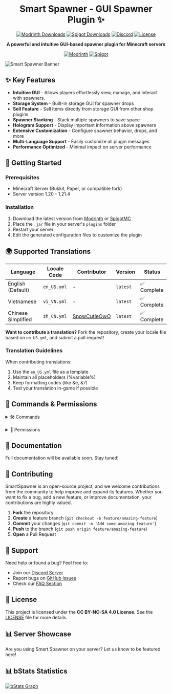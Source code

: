 <div align="center">

# Smart Spawner - GUI Spawner Plugin ✨

[![Modrinth Downloads](https://img.shields.io/modrinth/dt/smart-spawner-plugin?logo=modrinth&logoColor=white&label=downloads&labelColor=%23139549&color=%2318c25f)](https://modrinth.com/plugin/smart-spawner-plugin)
[![Spigot Downloads](https://img.shields.io/spiget/downloads/120743?logo=spigotmc&logoColor=white&label=spigot%20downloads&labelColor=%23ED8106&color=%23FF994C)](https://www.spigotmc.org/resources/smart-spawner-gui-spawner-plugin%E2%9C%A8-1-21-1-21-3-%EF%B8%8F.120743/)
[![Discord](https://img.shields.io/discord/YOUR_SERVER_ID?logo=discord&logoColor=white&label=discord&labelColor=%235865F2&color=%23707BF4)](https://discord.gg/zrnyG4CuuT)
[![License](https://img.shields.io/badge/license-CC%20BY--NC--SA%204.0-brightgreen.svg)](LICENSE)

**A powerful and intuitive GUI-based spawner plugin for Minecraft servers**

[![Modrinth](https://cdn.jsdelivr.net/npm/@intergrav/devins-badges@3/assets/compact/available/modrinth_vector.svg)](https://modrinth.com/plugin/smart-spawner-plugin)
[![Spigot](https://cdn.jsdelivr.net/npm/@intergrav/devins-badges@3/assets/compact/available/spigot_vector.svg)](https://www.spigotmc.org/resources/120743/)

</div>

![Smart Spawner Banner](https://i.imgur.com/your-banner-image.png)

## ✨ Key Features

- **Intuitive GUI** - Allows players effortlessly view, manage, and interact with spawners.
- **Storage System** - Built-in storage GUI for spawner drops
- **Sell Feature** - Sell items directly from storage GUI from other shop plugins
- **Spawner Stacking** - Stack multiple spawners to save space
- **Hologram Support** - Display important information above spawners
- **Extensive Customization** - Configure spawner behavior, drops, and more
- **Multi-Language Support** - Easily customize all plugin messages
- **Performance Optimized** - Minimal impact on server performance

## 🚀 Getting Started

### Prerequisites
- Minecraft Server (Bukkit, Paper, or compatible fork)
- Server version 1.20 - 1.21.4

### Installation
1. Download the latest version from [Modrinth](https://modrinth.com/plugin/smart-spawner-plugin) or [SpigotMC](https://www.spigotmc.org/resources/120743/)
2. Place the `.jar` file in your server's `plugins` folder
3. Restart your server
4. Edit the generated configuration files to customize the plugin

## 🌍 Supported Translations
| Language | Locale Code | Contributor | Version | Status |
|----------|-------------|-------------|---------|--------|
| English (Default) | `en_US.yml` | - | `latest` | ✅ Complete |
| Vietnamese | `vi_VN.yml` | - | `latest` | ✅ Complete |
| Chinese Simplified | `zh_CN.yml` | [SnowCutieOwO](https://github.com/SnowCutieOwO) | `latest` | ✅ Complete |

**Want to contribute a translation?** Fork the repository, create your locale file based on `en_US.yml`, and submit a pull request!

### Translation Guidelines
When contributing translations:
1. Use the `en_US.yml` file as a template
2. Maintain all placeholders (%variable%)
3. Keep formatting codes (like &e, &7)
4. Test your translation in-game if possible

## 📝 Commands & Permissions

<details> <summary>🛠️ Commands</summary>

**Aliases:** `/ss`, `/spawner`, `/smartspawner`

| Command | Description | Permission |
|---------|-------------|------------|
| `/smartspawner reload` | Reload the plugin settings | `smartspawner.reload` |
| `/smartspawner give <player> <mobtype> <amount>` | Give a spawner to a player or yourself | `smartspawner.give` |
| `/smartspawner list` | Open the spawner list GUI for admin management | `smartspawner.list` |
| `/smartspawner hologram` | Toggle hologram display for spawners | `smartspawner.hologram` |

</details>

<br>

<details> <summary>📜 Permissions</summary>

| Permission | Description | Default |
|------------|-------------|---------|
| `smartspawner.reload` | Allows reloading the plugin | OP |
| `smartspawner.give` | Allows giving spawners to yourself or other players | OP |
| `smartspawner.list` | Allows accessing the spawner list command | OP |
| `smartspawner.hologram` | Allows toggling hologram display for spawners | OP |
| `smartspawner.changetype` | Permits spawner type changes using spawn eggs | OP |
| `smartspawner.stack` | Allows stacking in the GUI or by right-click | true |
| `smartspawner.break` | Allows players to break spawners | true |
| `smartspawner.sellall` | Allows selling items in the spawner storage GUI | true |

</details>

## 📖 Documentation
Full documentation will be available soon. Stay tuned!

## 🤝 Contributing
SmartSpawner is an open-source project, and we welcome contributions from the community to help improve and expand its features. Whether you want to fix a bug, add a new feature, or improve documentation, your contributions are highly valued.

1. **Fork** the repository
2. **Create** a feature branch (`git checkout -b feature/amazing-feature`)
3. **Commit** your changes (`git commit -m 'Add some amazing feature'`)
4. **Push** to the branch (`git push origin feature/amazing-feature`)
5. **Open** a Pull Request

## 📢 Support
Need help or found a bug? Feel free to:
- Join our [Discord Server](https://discord.gg/zrnyG4CuuT)
- Report bugs on [GitHub Issues](https://github.com/ptthanh02/Smart-Spawner-Plugin/issues)
- Check our [FAQ Section](https://github.com/ptthanh02/Smart-Spawner-Plugin/wiki/FAQ)

## 📄 License
This project is licensed under the **CC BY-NC-SA 4.0 License**. See the [LICENSE](LICENSE) file for more details.

## 📊 Server Showcase

Are you using Smart Spawner on your server? Let us know to be featured here!

## 📊 bStats Statistics

[![bStats Graph](https://bstats.org/signatures/bukkit/SmartSpawner.svg)](https://bstats.org/plugin/bukkit/SmartSpawner)